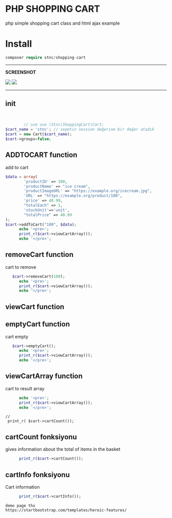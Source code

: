 
# PHP SHOPPING CART

php simple shopping cart class and html ajax  example 

#  Install  
```php
composer require stnc/shopping-cart
```
<hr>

<strong> SCREENSHOT </strong>

<img  src="https://raw.githubusercontent.com/stnc/shopping-cart/master/screen2.png">

<img  src="https://raw.githubusercontent.com/stnc/shopping-cart/master/screen.png">


<hr>




## init
```php

       
        // use use \Stnc\ShoppingCart\Cart;
$cart_name = 'stnc'; // sepetin session değerine bir değer atadık
$cart = new Cart($cart_name);
$cart->groups=false;
```
## ADDTOCART function

add to cart

```php
$data = array(
		'productID' => 100,
		'productName' => "ice cream",
		'productImageURL' => "https://example.org/icecream.jpg",
		'URL' => "https://example.org/product/100",
		'price' => 40.99,
		"totalEach" => 1,
		'stockUnit'=>'unit',
		"totalPrice" => 40.99
);
$cart->addToCart("100", $data);
	  echo '<pre>';
	  print_r($cart->viewCartArray());
	  echo '</pre>';
```
## removeCart function 

cart to remove 


```php
   $cart->removeCart(100);
	  echo '<pre>';
	  print_r($cart->viewCartArray());
	  echo '</pre>';
```
## viewCart function


## emptyCart function

cart empty
```php
   $cart->emptyCart();
 	  echo '<pre>';
	  print_r($cart->viewCartArray());
	  echo '</pre>';
```

## viewCartArray function

cart to result array 
```php
	  echo '<pre>';
	  print_r($cart->viewCartArray());
	  echo '</pre>';
```

	// 
	 print_r( $cart->cartCount());

## cartCount fonksiyonu

gives information about the total of items in the basket

```php
	  print_r($cart->cartCount());
```

## cartInfo fonksiyonu

Cart information 
```php
	  print_r($cart->cartInfo());
```



```
demo page thx 
https://startbootstrap.com/templates/heroic-features/

